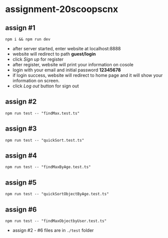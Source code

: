 # assignment-20scoopscnx

## assign #1

    npm i && npm run dev

- after server started, enter website at localhost:8888
- website will redirect to path **guest/login**
- click *Sign up* for register
- after register, website will print your information on cosole
- login with your email and initial password **12345678**
- if login success, website will redirect to home page and it will show your information on screen.
- click *Log out* button for sign out

## assign #2

    npm run test -- "findMax.test.ts"

## assign #3

    npm run test -- "quickSort.test.ts"

## assign #4

    npm run test -- "findMaxByAge.test.ts"

## assign #5

    npm run test -- "quickSortObjectByAge.test.ts"

## assign #6

    npm run test -- "findMaxObjectbyUser.test.ts"
- assign #2 - #6 files are in `./test` folder

